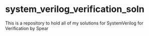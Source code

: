 # system_verilog_verification_soln
This is a repository to hold all of my solutions for SystemVerilog for Verification by Spear
